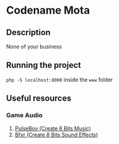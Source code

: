 # Codename Mota

## Description
None of your business

## Running the project
```php -S localhost:8000``` inside the ```www``` folder


## Useful resources

### Game Audio
1. [PulseBoy (Create 8 Bits Music)](http://www.pulseboy.com/)
1. [Bfxr (Create 8 Bits Sound Effects)](http://www.bfxr.net/)
